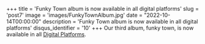 +++
title = 'Funky Town album is now available in all digital platforms'
slug = 'post7'
image = 'images/FunkyTownAlbum.jpg'
date = "2022-10-14T00:00:00"
description = 'Funky Town album is now available in all digital platforms'
disqus_identifier = '10'
+++
Our third album, funky town, is now available in all [Digital Platforms](https://distrokid.com/hyperfollow/vertigo1/funky-town-2).

